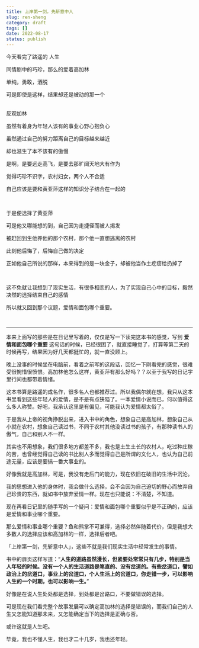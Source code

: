 ```yaml
---
title: 上岸第一剑，先斩意中人
slug: ren-sheng
category: draft
tags: []
date: 2022-08-17
status: publish
---
```


今天看完了路遥的 人生

同情剧中的巧珍，那么的爱着高加林

单纯，勇敢，洒脱

可是即使是这样，结果却还是被动的那一个  
<br>

反观加林

虽然有着身为年轻人该有的事业心野心抱负心

虽然通过自己的努力距离自己的目标越来越近

却也滋生了本不该有的傲慢

是啊，是要远走高飞，是要去那旷阔天地大有作为

觉得巧珍不识字，农村妇女，两个人不合适

自己应该是要和黄亚萍这样的知识分子结合在一起的  


<br>

于是便选择了黄亚萍

可是他又哪能想的到，自己因为走捷径而被人揭发

被赶回到生他养他的那个农村，那个他一直想逃离的农村

此刻他后悔了，后悔自己做的决定

正如他自己所说的那样，本来得到的是一块金子，却被他当作土疙瘩给扔掉了

<br>




这不免就让我想到了现实生活，有很多相恋的人，为了实现自己心中的目标，毅然决然的选择结束自己的感情



所以就又回到那个议题，爱情和面包哪个重要。

<br>



------



本来上面写的那些是在日记里写着的，仅仅是写一下读完这本书的感觉，写到 **爱情和面包哪个重要** 这句话的时候，已经很困了，就直接睡觉了，打算等第二天的时候再写，结果因为好几天都挺忙的，就一直没顾上。



晚上没事的时候坐在电脑前，看着之前写的这段话，回忆一下刚看完的感觉，很难受很惋惜很愤恨。高加林他怎么这样，黄亚萍有那么好吗？？以至于我写的日记字里行间也都带着情绪。



这本书算是路遥的成名作，很多名人也都推荐过。所以我偶尔就在想，我只从这本书里看到这些年轻人的爱情，是不是有点狭隘了。一本爱情小说而已，何以值得这么多人称赞。好吧，我承认这里是有偏见，可能我认为爱情都太俗了。



于是我从上帝的视角挣脱出来，进入书中的角色，想象自己是高加林，想象自己从小就在农村，想象自己读过书，不同于农村其他没读过书的孩子，有那种读书人的傲气，自己和别人不一样。



其实也不用想象，我们很多地方都差不多，我也是土生土长的农村人，吃过种庄稼的苦，也曾经觉得自己读的书比别人多而觉得自己是所谓的文化人，也认为自己前途无量，应该是要搞一番大事业的。



好像我就是高加林，可是，我没有走后门的能力，现在依旧在破旧的生活中沉沦。



我的思想进入他的身体时，我会做什么选择，会不会因为自己迫切的野心而放弃自己珍贵的东西，就如书中放弃爱情一样。现在也只能说：不清楚，不知道。



现在再看日记里的随手写的一个疑问：爱情和面包哪个重要似乎是不正确的，应该是爱情和事业哪个重要。



那么爱情和事业哪个重要？鱼和熊掌不可兼得，选择必然伴随着代价，但是我想大多数人的选择应该和高加林的一样，选择后者吧。



「上岸第一剑，先斩意中人」，这些不就是我们现实生活中经常发生的事情。

书中的扉页这样写道：“**人生的道路虽然漫长，但紧要处常常只有几步，特别是当人年轻的时候。没有一个人的生活道路是笔直的、没有岔道的。有些岔道口，譬如政治上的岔道口，事业上的岔道口，个人生活上的岔道口，你走错一步，可以影响人生的一个时期，也可以影响一生。**”



好像是在说人生处处都是选择，到处都是岔路口，不要做错误的选择。



可是现在我们看完整个故事发展可以确定高加林的选择是错误的，而我们自己的人生又怎能知道那未来，又怎能确定当下的选择是正确与否。



或许这就是人生吧。



毕竟，我也不懂人生，我也才二十几岁，我也还年轻。
